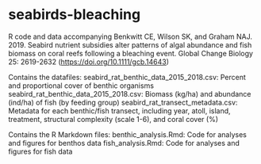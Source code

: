 # seabirds-bleaching

R code and data accompanying Benkwitt CE, Wilson SK, and Graham NAJ. 2019. Seabird nutrient subsidies alter patterns of algal abundance and fish biomass on coral reefs following a bleaching event. Global Change Biology 25: 2619-2632 (https://doi.org/10.1111/gcb.14643)

Contains the datafiles:
seabird_rat_benthic_data_2015_2018.csv: Percent and proportional cover of benthic organisms
seabird_rat_benthic_data_2015_2018.csv: Biomass (kg/ha) and abundance (ind/ha) of fish (by feeding group)
seabird_rat_transect_metadata.csv: Metadata for each benthic/fish transect, including year, atoll, island, treatment, structural complexity (scale 1-6), and coral cover (%)

Contains the R Markdown files: 
benthic_analysis.Rmd: Code for analyses and figures for benthos data
fish_analysis.Rmd: Code for analyses and figures for fish data

